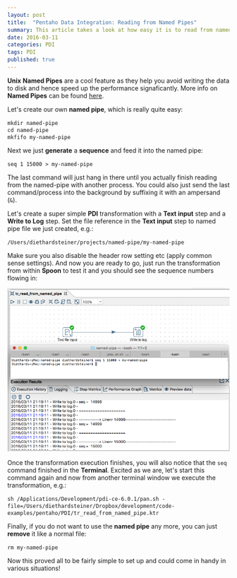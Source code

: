 ```yaml
---
layout: post
title:  "Pentaho Data Integration: Reading from Named Pipes"
summary: This article takes a look at how easy it is to read from named pipes
date: 2016-03-11
categories: PDI
tags: PDI
published: true
---
```


**Unix** **Named Pipes** are a cool feature as they help you avoid writing the data to disk and hence speed up the performance signaficantly. More info on **Named Pipes** can be found [here](https://en.wikipedia.org/wiki/Named_pipe).

Let's create our own **named pipe**, which is really quite easy:

```
mkdir named-pipe
cd named-pipe
mkfifo my-named-pipe
```

Next we just **generate** a **sequence** and feed it into the named pipe:

```
seq 1 15000 > my-named-pipe 
```

The last command will just hang in there until you actually finish reading from the named-pipe with another process. You could also just send the last command/process into the background by suffixing it with an ampersand (`&`).

Let's create a super simple **PDI** transformation with a **Text input** step and a **Write to Log** step. Set the file reference in the **Text input** step to named pipe file we just created, e.g.: 

```
/Users/diethardsteiner/projects/named-pipe/my-named-pipe
```

Make sure you also disable the header row setting etc (apply common sense settings). And now you are ready to go, just run the transformation from within **Spoon** to test it and you should see the sequence numbers flowing in:

![](/images/pdi-named-pipe-1.png)

Once the transformation execution finishes, you will also notice that the `seq` command finished in the **Terminal**. Excited as we are, let's start this command again and now from another terminal window we execute the transformation, e.g.:

```
sh /Applications/Development/pdi-ce-6.0.1/pan.sh -file=/Users/diethardsteiner/Dropbox/development/code-examples/pentaho/PDI/tr_read_from_named_pipe.ktr
```

Finally, if you do not want to use the **named pipe** any more, you can just **remove** it like a normal file:

```
rm my-named-pipe
```

Now this proved all to be fairly simple to set up and could come in handy in various situations!

